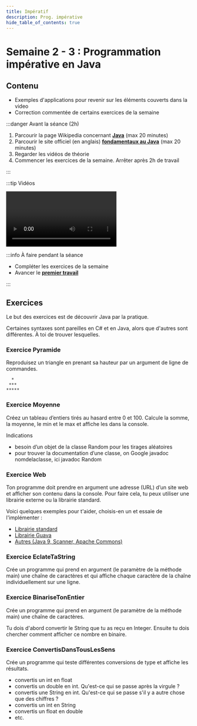 ```yaml
---
title: Impératif
description: Prog. impérative
hide_table_of_contents: true
---
```


# Semaine 2 - 3 : Programmation impérative en Java

## Contenu

- Exemples d'applications pour revenir sur les éléments couverts dans la video
- Correction commentée de certains exercices de la semaine

<Row>

<Column>

:::danger Avant la séance (2h)

1. Parcourir la page Wikipedia concernant **[Java](<https://fr.wikipedia.org/wiki/Java_(langage)>)** (max 20 minutes)
2. Parcourir le site officiel (en anglais) **[fondamentaux au Java](https://docs.oracle.com/javase/tutorial/java/nutsandbolts/)** (max 20 minutes)
3. Regarder les vidéos de théorie
4. Commencer les exercices de la semaine. Arrêter après 2h de travail

:::

</Column>

<Column>

:::tip Vidéos

<Video url="https://youtu.be/PSnfqJ8pW2k"/>

<Video url="https://youtu.be/kpBcxKXacZM"/>

<Video url="https://youtu.be/BzFx1dszk4I"/>

:::

</Column>

<Column>

:::info À faire pendant la séance

- Compléter les exercices de la semaine
- Avancer le **[premier travail](../tp/tp1)**

:::

</Column>

</Row>

## Exercices

Le but des exercices est de découvrir Java par la pratique.

Certaines syntaxes sont pareilles en C# et en Java, alors que d'autres sont différentes. À toi de trouver lesquelles.

### Exercice Pyramide

Reproduisez un triangle en prenant sa hauteur par un argument de ligne de commandes.

```
  *
 ***
*****
```

### Exercice Moyenne

Créez un tableau d’entiers tirés au hasard entre 0 et 100. Calcule la somme, la moyenne, le min et le max et affiche les dans la console.

Indications

- besoin d’un objet de la classe Random pour les tirages aléatoires
- pour trouver la documentation d’une classe, on Google javadoc nomdelaclasse, ici javadoc Random

### Exercice Web

Ton programme doit prendre en argument une adresse (URL) d’un site web et afficher son contenu dans la console. Pour faire cela, tu peux utiliser une librairie externe ou la librairie standard.

Voici quelques exemples pour t'aider, choisis-en un et essaie de l'implémenter :

- [Librairie standard](http://docs.oracle.com/javase/tutorial/networking/urls/readingWriting.html)
- [Librairie Guava](https://stackoverflow.com/a/6068228/1227197)
- [Autres (Java 9, Scanner, Apache Commons)](https://www.techiedelight.com/read-contents-of-url-into-string-java/)

### Exercice EclateTaString

Crée un programme qui prend en argument (le paramètre de la méthode main) une chaîne de caractères et qui affiche chaque caractère de la chaîne individuellement sur une ligne.

### Exercice BinariseTonEntier

Crée un programme qui prend en argument (le paramètre de la méthode main) une chaîne de caractères.

Tu dois d'abord convertir le String que tu as reçu en Integer. Ensuite tu dois chercher comment afficher ce nombre en binaire.

### Exercice ConvertisDansTousLesSens

Crée un programme qui teste différentes conversions de type et affiche les résultats.

- convertis un int en float
- convertis un double en int. Qu'est-ce qui se passe après la virgule ?
- convertis une String en int. Qu'est-ce qui se passe s'il y a autre chose que des chiffres ?
- convertis un int en String
- convertis un float en double
- etc.
